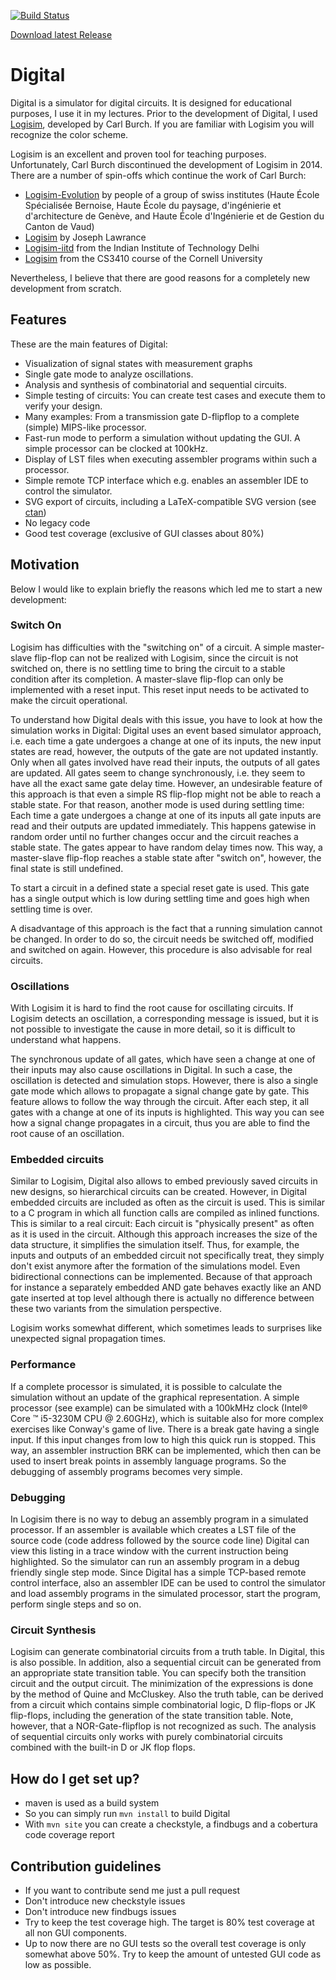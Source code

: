 [![Build Status](https://travis-ci.org/hneemann/Digital.svg?branch=master)](https://travis-ci.org/hneemann/Digital)

[Download latest Release](https://github.com/hneemann/Digital/releases/latest)

# Digital #

Digital is a simulator for digital circuits. It is designed for educational purposes, I use it in my lectures.
Prior to the development of Digital, I used [Logisim](http://www.cburch.com/logisim/), developed by Carl Burch.
If you are familiar with Logisim you will recognize the color scheme.

Logisim is an excellent and proven tool for teaching purposes. Unfortunately, Carl Burch discontinued the development of Logisim in 2014.
There are a number of spin-offs which continue the work of Carl Burch:

- [Logisim-Evolution](https://github.com/reds-heig/logisim-evolution) by people of a group of swiss institutes (Haute École Spécialisée Bernoise, Haute École du paysage, d'ingénierie et d'architecture de Genève, and Haute École d'Ingénierie et de Gestion du Canton de Vaud)
- [Logisim](https://github.com/lawrancej/logisim) by Joseph Lawrance
- [Logisim-iitd](https://code.google.com/archive/p/logisim-iitd/) from the Indian Institute of Technology Delhi
- [Logisim](http://www.cs.cornell.edu/courses/cs3410/2015sp/) from the CS3410 course of the Cornell University

Nevertheless, I believe that there are good reasons for a completely new development from scratch.

## Features ##

These are the main features of Digital:

- Visualization of signal states with measurement graphs
- Single gate mode to analyze oscillations.
- Analysis and synthesis of combinatorial and sequential circuits.
- Simple testing of circuits: You can create test cases and execute them to verify your design.
- Many examples: From a transmission gate D-flipflop to a complete (simple) MIPS-like processor.
- Fast-run mode to perform a simulation without updating the GUI.
  A simple processor can be clocked at 100kHz.
- Display of LST files when executing assembler programs within such a processor.
- Simple remote TCP interface which  e.g. enables an assembler IDE to control the simulator.
- SVG export of circuits, including a LaTeX-compatible SVG version (see [ctan](https://www.ctan.org/tex-archive/info/svg-inkscape))
- No legacy code
- Good test coverage (exclusive of GUI classes about 80%)

## Motivation ##

Below I would like to explain briefly the reasons which led me to start a new development:

### Switch On ###

Logisim has difficulties with the "switching on" of a circuit. A simple master-slave flip-flop
can not be realized with Logisim, since the circuit is not switched on, there is no
settling time to bring the circuit to a stable condition after its completion.
A master-slave flip-flop can only be implemented with a reset input. This
reset input needs to be activated to make the circuit operational.

To understand how Digital deals with this issue, you have to look at how the simulation works in Digital:
Digital uses an event based simulator approach, i.e. each time a gate undergoes a change at one of its inputs,
the new input states are read, however, the outputs of the gate are not updated instantly. Only when all gates
involved have read their inputs, the outputs of all gates are updated. All gates seem to change synchronously, i.e.
they seem to have all the exact same gate delay time.
However, an undesirable feature of this approach is that even a simple RS flip-flop might not be able to reach a stable state.
For that reason, another mode is used during settling time: Each time a
gate undergoes a change at one of its inputs all gate inputs are read and their outputs are updated immediately.
This happens gatewise in random order until no further changes occur and the circuit reaches a stable state.
The gates appear to have random delay times now.
This way, a master-slave flip-flop reaches a stable state after "switch on", however, the final state is still undefined.

To start a circuit in a defined state a special reset gate is used.
This gate has a single output which is low during settling time and goes high when settling time is over.

A disadvantage of this approach is the fact that a running simulation cannot be changed.
In  order to do so, the circuit needs be switched off, modified and switched on again.
However, this procedure is also advisable for real circuits.

### Oscillations ###

With Logisim it is hard to find the root cause for oscillating circuits. If Logisim detects an oscillation,
a corresponding message is issued, but it is not possible to investigate the cause in more detail, so it is difficult to
understand what happens.

The synchronous update of all gates, which have seen a change at one of their inputs may also cause
oscillations in Digital. In such a case, the oscillation is detected and simulation stops.
However, there is also a single gate mode which allows to propagate a signal change gate by gate. This feature allows to
follow the way through the circuit. After each step, it all gates with a change at one
of its inputs is highlighted.
This way you can see how a signal change propagates in a circuit, thus you are able to find the root cause of an oscillation.

### Embedded circuits ###

Similar to Logisim, Digital also allows to embed previously saved circuits in new designs, so hierarchical
circuits can be created. However, in Digital embedded circuits are included as often as the circuit is used.
This is similar to a C program in which all function calls are compiled as inlined functions.
This is similar to a real circuit: Each circuit is "physically present" as often as it is used in the circuit.
Although this approach increases the size of the data structure, it simplifies the simulation itself.
Thus, for example, the inputs and outputs of an embedded circuit not specifically treat, they simply don't exist anymore
after the formation of the simulations model. Even bidirectional connections can be implemented.
Because of that approach for instance a separately embedded AND gate behaves exactly like an AND gate inserted at top
level although there is actually no difference between these two variants from the simulation perspective.

Logisim works somewhat different, which sometimes leads to surprises like unexpected signal propagation times.

### Performance ###

If a complete processor is simulated, it is possible to calculate the simulation without an update of the graphical representation.
A simple processor (see example) can be simulated with a 100kMHz clock (Intel® Core ™ i5-3230M CPU @ 2.60GHz),
which is suitable also for more complex exercises like Conway's game of live.
There is a break gate having a single input. If this input changes from low to high this quick run is stopped.
This way, an assembler instruction BRK can be implemented, which then can be used to insert break points
in assembly language programs. So the debugging of assembly programs becomes very simple.

### Debugging ###

In Logisim there is no way to debug an assembly program in a simulated processor.
If an assembler is available which creates a LST file of the source code (code address followed by the source code line)
Digital can view this listing in a trace window with the current instruction being highlighted.
So the simulator can run an assembly program in a debug friendly single step mode.
Since Digital has a simple TCP-based remote control interface, also an assembler IDE can be used to control the simulator
and load assembly programs in the simulated processor, start the program, perform single steps and so on.

### Circuit Synthesis ###

Logisim can generate combinatorial circuits from a truth table. In Digital, this is also possible.
In addition, also a sequential circuit can be generated from an appropriate state transition table.
You can specify both the transition circuit and the output circuit. The minimization of the expressions is done
by the method of Quine and McCluskey.
Also the truth table, can be derived from a circuit which contains simple combinatorial logic,
D flip-flops or JK flip-flops, including the generation of the state transition table.
Note, however, that a NOR-Gate-flipflop is not recognized as such.
The analysis of sequential circuits only works with purely combinatorial
circuits combined with the built-in D or JK flop flops.

## How do I get set up? ##

* maven is used as a build system
* So you can simply run `mvn install` to build Digital
* With `mvn site` you can create a checkstyle, a findbugs and a cobertura code coverage report

## Contribution guidelines ##

* If you want to contribute send me just a pull request
* Don't introduce new checkstyle issues
* Don't introduce new findbugs issues
* Try to keep the test coverage high. The target is 80% test coverage at all non GUI components.
* Up to now there are no GUI tests so the overall test coverage is only somewhat above 50%.
  Try to keep the amount of untested GUI code as low as possible.
